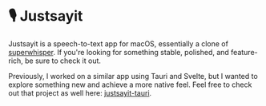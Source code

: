 # 🎙️ Justsayit

Justsayit is a speech-to-text app for macOS, essentially a clone of [superwhisper](https://superwhisper.com/). If you're looking for something stable, polished, and feature-rich, be sure to check it out.

Previously, I worked on a similar app using Tauri and Svelte, but I wanted to explore something new and achieve a more native feel. Feel free to check out that project as well here: [justsayit-tauri](https://github.com/sitek94/justsayit-tauri).